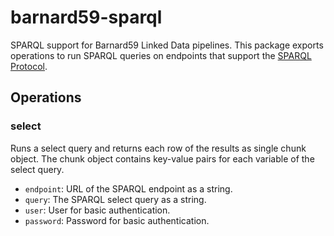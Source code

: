 # barnard59-sparql

SPARQL support for Barnard59 Linked Data pipelines.
This package exports operations to run SPARQL queries on endpoints that support the [SPARQL Protocol](https://www.w3.org/TR/sparql11-protocol/).

## Operations

### select

Runs a select query and returns each row of the results as single chunk object.
The chunk object contains key-value pairs for each variable of the select query. 

- `endpoint`: URL of the SPARQL endpoint as a string.
- `query`: The SPARQL select query as a string.
- `user`: User for basic authentication.
- `password`: Password for basic authentication.
